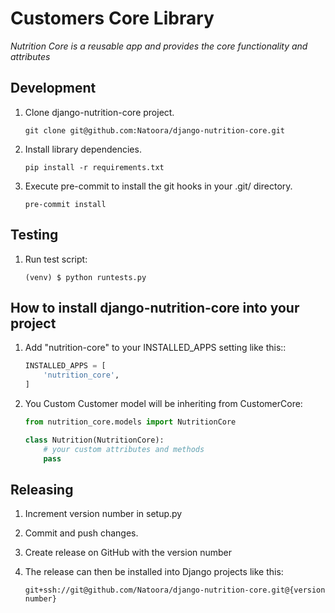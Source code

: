 # Customers Core Library

*Nutrition Core is a reusable app and provides the core functionality and attributes*


Development
----------

1. Clone django-nutrition-core project.
    ```
    git clone git@github.com:Natoora/django-nutrition-core.git
    ```

2. Install library dependencies.
    ```
    pip install -r requirements.txt
    ```

3. Execute pre-commit to install the git hooks in your .git/ directory.
    ```
    pre-commit install
    ```


Testing
-------

1. Run test script:
    ```
    (venv) $ python runtests.py
    ```

How to install django-nutrition-core into your project
-----------

1. Add "nutrition-core" to your INSTALLED_APPS setting like this::
    ``` python
    INSTALLED_APPS = [
        'nutrition_core',
    ]
    ```

2. You Custom Customer model will be inheriting from CustomerCore:
    ```python
    from nutrition_core.models import NutritionCore

    class Nutrition(NutritionCore):
        # your custom attributes and methods
        pass
    ```


Releasing
---------

1. Increment version number in setup.py

2. Commit and push changes.

3. Create release on GitHub with the version number

4. The release can then be installed into Django projects like this:
    ```
    git+ssh://git@github.com/Natoora/django-nutrition-core.git@{version number}
   ```
